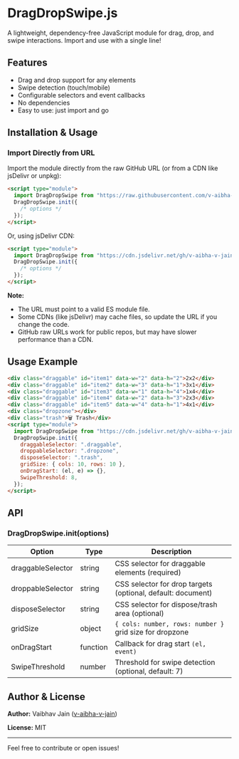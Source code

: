 # DragDropSwipe.js

A lightweight, dependency-free JavaScript module for drag, drop, and swipe interactions. Import and use with a single line!

## Features

- Drag and drop support for any elements
- Swipe detection (touch/mobile)
- Configurable selectors and event callbacks
- No dependencies
- Easy to use: just import and go

## Installation & Usage

### Import Directly from URL

Import the module directly from the raw GitHub URL (or from a CDN like jsDelivr or unpkg):

```html
<script type="module">
  import DragDropSwipe from "https://raw.githubusercontent.com/v-aibha-v-jain/drag_drop_swipe/main/drag-drop-swipe.mjs";
  DragDropSwipe.init({
    /* options */
  });
</script>
```

Or, using jsDelivr CDN:

```html
<script type="module">
  import DragDropSwipe from "https://cdn.jsdelivr.net/gh/v-aibha-v-jain/drag_drop_swipe/drag-drop-swipe.mjs";
  DragDropSwipe.init({
    /* options */
  });
</script>
```

**Note:**

- The URL must point to a valid ES module file.
- Some CDNs (like jsDelivr) may cache files, so update the URL if you change the code.
- GitHub raw URLs work for public repos, but may have slower performance than a CDN.

## Usage Example

```html
<div class="draggable" id="item1" data-w="2" data-h="2">2x2</div>
<div class="draggable" id="item2" data-w="3" data-h="1">3x1</div>
<div class="draggable" id="item3" data-w="1" data-h="4">1x4</div>
<div class="draggable" id="item4" data-w="2" data-h="3">2x3</div>
<div class="draggable" id="item5" data-w="4" data-h="1">4x1</div>
<div class="dropzone"></div>
<div class="trash">🗑️ Trash</div>
<script type="module">
  import DragDropSwipe from "https://cdn.jsdelivr.net/gh/v-aibha-v-jain/drag_drop_swipe/drag-drop-swipe.mjs";
  DragDropSwipe.init({
    draggableSelector: ".draggable",
    droppableSelector: ".dropzone",
    disposeSelector: ".trash",
    gridSize: { cols: 10, rows: 10 },
    onDragStart: (el, e) => {},
    SwipeThreshold: 8,
  });
</script>
```

## API

### DragDropSwipe.init(options)

| Option            | Type     | Description                                                      |
| ----------------- | -------- | ---------------------------------------------------------------- |
| draggableSelector | string   | CSS selector for draggable elements (required)                   |
| droppableSelector | string   | CSS selector for drop targets (optional, default: document)      |
| disposeSelector   | string   | CSS selector for dispose/trash area (optional)                   |
| gridSize          | object   | `{ cols: number, rows: number }` grid size for dropzone          |
| onDragStart       | function | Callback for drag start `(el, event)`                            |
| SwipeThreshold    | number   | Threshold for swipe detection (optional, default: 7)             |

## Author & License

**Author:** Vaibhav Jain ([v-aibha-v-jain](https://github.com/v-aibha-v-jain))

**License:** MIT

---

Feel free to contribute or open issues!
